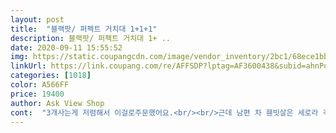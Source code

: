 ```yaml
---
layout: post 
title:  "블랙팟/ 퍼펙트 거치대 1+1+1" 
description: 블랙팟/ 퍼펙트 거치대 1+ ..
date: 2020-09-11 15:55:52 
img: https://static.coupangcdn.com/image/vendor_inventory/2bc1/68ece1bb5ac9db5ce468dd7b258a35889086adf0712a4d0e6da15c438648.jpg 
linkUrl: https://link.coupang.com/re/AFFSDP?lptag=AF3600438&subid=ahnPublicAsk&pageKey=1925170128&itemId=3268371223&vendorItemId=71255400384&traceid=V0-113-f44bf5d706a7a18c 
categories: [1018] 
color: A566FF 
price: 19400 
author: Ask View Shop 
cont:  "3개사는게 저렴해서 이걸로주문했어요.<br/><br/>근데 남편 차 휀빗살은 세로라 걱정했는데<br/>다닐때 불편해서 급하게 구매했는데 겨울에는 상관없는데 여름에는 에어컨바람에 간섭이잏을수도 난 블루투스핸폰으로 노래듣기위한목적으로구매<br/>받자마자 신랑차에 부착하고 나머지 한개는 동생줬네요.<br/>간편하고 좋아요<br/>부착하기쉽고 간편하네요.<br/><br/>신랑이 필요하다해서 주문했어요.<br/><br/>신랑차랑 제차에 2개필요했는데 1+1+1<br/>심플하고 강력해요<br/>집게의  안쪽이  쫀득해서<br/>충분하네요 ㅎ 굿<br/>" 
---
```

